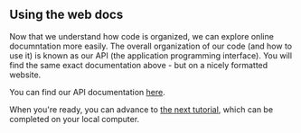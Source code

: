 
## Using the web docs

Now that we understand how code is organized, we can explore online documntation more easily. The overall organization of our code (and how to use it) is known as our API (the application programming interface). You will find the same exact documentation above - but on a nicely formatted website. 

You can find our API documentation [here](https://jacksund.github.io/simmate/simmate.html).

When you're ready, you can advance to [the next tutorial](https://github.com/jacksund/simmate/blob/main/tutorials/05_Search_the_database.md), which can be completed on your local computer.
